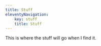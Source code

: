 ```yaml
---
title: Stuff
eleventyNavigation:
    key: stuff
    title: Stuff
---
```

This is where the stuff will go when I find it.
